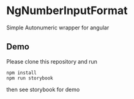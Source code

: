 # NgNumberInputFormat

Simple Autonumeric wrapper for angular



## Demo
Please clone this repository and run
```
npm install
npm run storybook
```

then see storybook for demo
